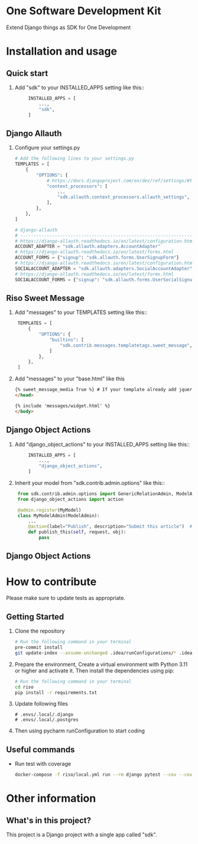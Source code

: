 One Software Development Kit
=====

Extend Django things as SDK for One Development


Installation and usage
======================

Quick start
-----------

1. Add "sdk" to your INSTALLED_APPS setting like this::

   ``` python
        INSTALLED_APPS = [
            ...,
            "sdk",
        ]
    ```

Django Allauth
--------------

1. Configure your settings.py

    ``` python
    # Add the following lines to your settings.py
    TEMPLATES = [
        {
            "OPTIONS": {
                # https://docs.djangoproject.com/en/dev/ref/settings/#template-context-processors
                "context_processors": [
                    ...
                    "sdk.allauth.context_processors.allauth_settings",
                ],
            },
        },
    ]
    
    # django-allauth
    # ------------------------------------------------------------------------------
    # https://django-allauth.readthedocs.io/en/latest/configuration.html
    ACCOUNT_ADAPTER = "sdk.allauth.adapters.AccountAdapter"
    # https://django-allauth.readthedocs.io/en/latest/forms.html
    ACCOUNT_FORMS = {"signup": "sdk.allauth.forms.UserSignupForm"}
    # https://django-allauth.readthedocs.io/en/latest/configuration.html
    SOCIALACCOUNT_ADAPTER = "sdk.allauth.adapters.SocialAccountAdapter"
    # https://django-allauth.readthedocs.io/en/latest/forms.html
    SOCIALACCOUNT_FORMS = {"signup": "sdk.allauth.forms.UserSocialSignupForm"}

    ```

Riso Sweet Message
------------------

1. Add "messages" to your TEMPLATES setting like this::

   ``` python
    TEMPLATES = [
        {
            "OPTIONS": {
                "builtins": [
                    "sdk.contrib.messages.templatetags.sweet_message",
                ]
            },
        },
    ]
    ```

2. Add "messages" to your "base.html" like this

    ``` html
    {% sweet_message_media True %} # If your template already add jquery and bootstrap, you can set this to False
    </head>

    {% include 'messages/widget.html' %}
    </body>
    ```

Django Object Actions
---------------------

1. Add "django_object_actions" to your INSTALLED_APPS setting like this::

   ``` python
        INSTALLED_APPS = [
            ...,
            "django_object_actions",
        ]
    ```

2. Inherit your model from "sdk.contrib.admin.options" like this::

   ``` python
    from sdk.contrib.admin.options import GenericRelationAdmin, ModelAdmin, MasterModelAdmin
    from django_object_actions import action
   
    @admin.register(MyModel)
    class MyModelAdmin(ModelAdmin):
        ...
        @action(label="Publish", description="Submit this article")  # optional
        def publish_this(self, request, obj):
            pass
    ```


Django Object Actions
---------------------



How to contribute
=================

Please make sure to update tests as appropriate.

Getting Started
---------------

1. Clone the repository

    ``` bash
    # Run the following command in your terminal
    pre-commit install
    git update-index --assume-unchanged .idea/runConfigurations/* .idea/riso.iml
    ```

2. Prepare the environment, Create a virtual environment with Python 3.11 or higher and activate it. Then install the
   dependencies using pip:

    ``` bash
    # Run the following command in your terminal
    cd riso
    pip install -r requirements.txt
    ```

3. Update following files

    ```
    # .envs/.local/.django
    # .envs/.local/.postgres
    ```

4. Then using pycharm runConfiguration to start coding

Useful commands
---------------

- Run test with coverage

    ``` bash
    docker-compose -f riso/local.yml run --rm django pytest --cov --cov-report term-missing --cov-report html
    ```

Other information
=================

What's in this project?
-----------------------

This project is a Django project with a single app called "sdk".
